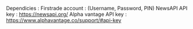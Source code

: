 Dependicies : 
    Firstrade account : (Username, Password, PIN)
    NewsAPI API key : https://newsapi.org/
    Alpha vantage API key : https://www.alphavantage.co/support/#api-key